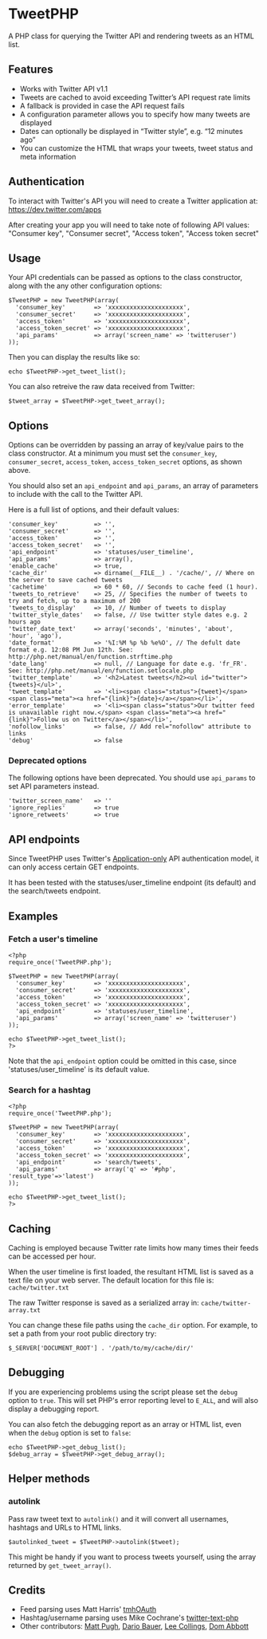 # TweetPHP

A PHP class for querying the Twitter API and rendering tweets as an HTML list.

## Features

- Works with Twitter API v1.1
- Tweets are cached to avoid exceeding Twitter’s API request rate limits
- A fallback is provided in case the API request fails
- A configuration parameter allows you to specify how many tweets are displayed
- Dates can optionally be displayed in “Twitter style”, e.g. “12 minutes ago”
- You can customize the HTML that wraps your tweets, tweet status and meta information

## Authentication

To interact with Twitter's API you will need to create a Twitter application at: https://dev.twitter.com/apps

After creating your app you will need to take note of following API values: "Consumer key", "Consumer secret", "Access token", "Access token secret"

## Usage

Your API credentials can be passed as options to the class constructor, along with the any other configuration options:

    $TweetPHP = new TweetPHP(array(
      'consumer_key'        => 'xxxxxxxxxxxxxxxxxxxxx',
      'consumer_secret'     => 'xxxxxxxxxxxxxxxxxxxxx',
      'access_token'        => 'xxxxxxxxxxxxxxxxxxxxx',
      'access_token_secret' => 'xxxxxxxxxxxxxxxxxxxxx',
      'api_params'          => array('screen_name' => 'twitteruser')
    ));

Then you can display the results like so:

    echo $TweetPHP->get_tweet_list();

You can also retreive the raw data received from Twitter:

    $tweet_array = $TweetPHP->get_tweet_array();

## Options

Options can be overridden by passing an array of key/value pairs to the class constructor. At a minimum you must set the `consumer_key`, `consumer_secret`, `access_token`, `access_token_secret` options, as shown above.

You should also set an `api_endpoint` and `api_params`, an array of parameters to include with the call to the Twitter API.

Here is a full list of options, and their default values:

    'consumer_key'          => '',
    'consumer_secret'       => '',
    'access_token'          => '',
    'access_token_secret'   => '',
    'api_endpoint'          => 'statuses/user_timeline',
    'api_params'            => array(),
    'enable_cache'          => true,
    'cache_dir'             => dirname(__FILE__) . '/cache/', // Where on the server to save cached tweets
    'cachetime'             => 60 * 60, // Seconds to cache feed (1 hour).
    'tweets_to_retrieve'    => 25, // Specifies the number of tweets to try and fetch, up to a maximum of 200
    'tweets_to_display'     => 10, // Number of tweets to display
    'twitter_style_dates'   => false, // Use twitter style dates e.g. 2 hours ago
    'twitter_date_text'     => array('seconds', 'minutes', 'about', 'hour', 'ago'),
    'date_format'           => '%I:%M %p %b %e%O', // The defult date format e.g. 12:08 PM Jun 12th. See: http://php.net/manual/en/function.strftime.php
    'date_lang'             => null, // Language for date e.g. 'fr_FR'. See: http://php.net/manual/en/function.setlocale.php
    'twitter_template'      => '<h2>Latest tweets</h2><ul id="twitter">{tweets}</ul>',
    'tweet_template'        => '<li><span class="status">{tweet}</span><span class="meta"><a href="{link}">{date}</a></span></li>',
    'error_template'        => '<li><span class="status">Our twitter feed is unavailable right now.</span> <span class="meta"><a href="{link}">Follow us on Twitter</a></span></li>',
    'nofollow_links'        => false, // Add rel="nofollow" attribute to links
    'debug'                 => false

### Deprecated options

The following options have been deprecated. You should use `api_params` to set API parameters instead.

    'twitter_screen_name'   => ''
    'ignore_replies'        => true
    'ignore_retweets'       => true

## API endpoints

Since TweetPHP uses Twitter's [Application-only](https://developer.twitter.com/en/docs/basics/authentication/overview/application-only) API authentication model, it can only access certain GET endpoints.

It has been tested with the statuses/user_timeline endpoint (its default) and the search/tweets endpoint.

## Examples

### Fetch a user's timeline
    
    <?php
    require_once('TweetPHP.php');
    
    $TweetPHP = new TweetPHP(array(
      'consumer_key'        => 'xxxxxxxxxxxxxxxxxxxxx',
      'consumer_secret'     => 'xxxxxxxxxxxxxxxxxxxxx',
      'access_token'        => 'xxxxxxxxxxxxxxxxxxxxx',
      'access_token_secret' => 'xxxxxxxxxxxxxxxxxxxxx',
      'api_endpoint'        => 'statuses/user_timeline',
      'api_params'          => array('screen_name' => 'twitteruser')
    ));
    
    echo $TweetPHP->get_tweet_list(); 
    ?>

Note that the `api_endpoint` option could be omitted in this case, since 'statuses/user_timeline' is its default value. 

### Search for a hashtag

    <?php
    require_once('TweetPHP.php');
    
    $TweetPHP = new TweetPHP(array(
      'consumer_key'        => 'xxxxxxxxxxxxxxxxxxxxx',
      'consumer_secret'     => 'xxxxxxxxxxxxxxxxxxxxx',
      'access_token'        => 'xxxxxxxxxxxxxxxxxxxxx',
      'access_token_secret' => 'xxxxxxxxxxxxxxxxxxxxx',
      'api_endpoint'        => 'search/tweets',
      'api_params'          => array('q' => '#php', 'result_type'=>'latest')
    ));
    
    echo $TweetPHP->get_tweet_list(); 
    ?>

## Caching

Caching is employed because Twitter rate limits how many times their feeds can be accessed per hour.

When the user timeline is first loaded, the resultant HTML list is saved as a text file on your web server. The default location for this file is: `cache/twitter.txt`

The raw Twitter response is saved as a serialized array in: `cache/twitter-array.txt`

You can change these file paths using the `cache_dir` option. For example, to set a path from your root public directory try:

    $_SERVER['DOCUMENT_ROOT'] . '/path/to/my/cache/dir/'

## Debugging

If you are experiencing problems using the script please set the `debug` option to `true`. This will set PHP's error reporting level to `E_ALL`, and will also display a debugging report.

You can also fetch the debugging report as an array or HTML list, even when the `debug` option is set to `false`:

    echo $TweetPHP->get_debug_list();
    $debug_array = $TweetPHP->get_debug_array();

## Helper methods

### autolink

Pass raw tweet text to `autolink()` and  it will convert all usernames, hashtags and URLs to HTML links. 

    $autolinked_tweet = $TweetPHP->autolink($tweet);

This might be handy if you want to process tweets yourself, using the array returned by `get_tweet_array()`.

## Credits

- Feed parsing uses Matt Harris' [tmhOAuth](https://github.com/themattharris/tmhOAuth)
- Hashtag/username parsing uses Mike Cochrane's [twitter-text-php](https://github.com/mikenz/twitter-text-php)
- Other contributors: [Matt Pugh](https://github.com/mattpugh), [Dario Bauer](https://github.com/dariobauer), [Lee Collings](https://github.com/leecollings), [Dom Abbott](https://github.com/domabbott92)
